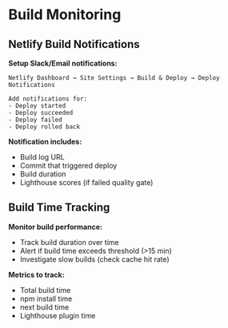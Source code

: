# Build Monitoring

## Netlify Build Notifications

**Setup Slack/Email notifications:**
```
Netlify Dashboard → Site Settings → Build & Deploy → Deploy Notifications

Add notifications for:
- Deploy started
- Deploy succeeded
- Deploy failed
- Deploy rolled back
```

**Notification includes:**
- Build log URL
- Commit that triggered deploy
- Build duration
- Lighthouse scores (if failed quality gate)

## Build Time Tracking

**Monitor build performance:**
- Track build duration over time
- Alert if build time exceeds threshold (>15 min)
- Investigate slow builds (check cache hit rate)

**Metrics to track:**
- Total build time
- npm install time
- next build time
- Lighthouse plugin time
